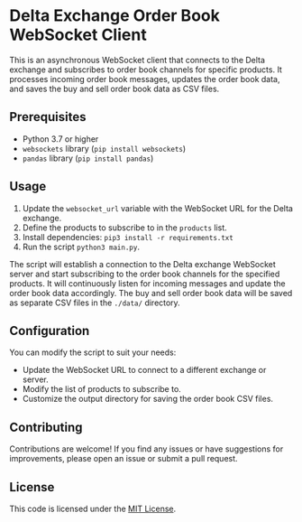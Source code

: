 # Delta Exchange Order Book WebSocket Client

This is an asynchronous WebSocket client that connects to the Delta exchange and subscribes to order book channels for specific products. It processes incoming order book messages, updates the order book data, and saves the buy and sell order book data as CSV files.

## Prerequisites

- Python 3.7 or higher
- `websockets` library (`pip install websockets`)
- `pandas` library (`pip install pandas`)

## Usage

1. Update the `websocket_url` variable with the WebSocket URL for the Delta exchange.
2. Define the products to subscribe to in the `products` list.
3. Install dependencies: `pip3 install -r requirements.txt`
4. Run the script `python3 main.py`.

The script will establish a connection to the Delta exchange WebSocket server and start subscribing to the order book channels for the specified products. It will continuously listen for incoming messages and update the order book data accordingly. The buy and sell order book data will be saved as separate CSV files in the `./data/` directory.

## Configuration

You can modify the script to suit your needs:

- Update the WebSocket URL to connect to a different exchange or server.
- Modify the list of products to subscribe to.
- Customize the output directory for saving the order book CSV files.

## Contributing

Contributions are welcome! If you find any issues or have suggestions for improvements, please open an issue or submit a pull request.

## License

This code is licensed under the [MIT License](LICENSE).

